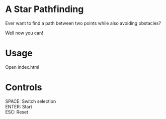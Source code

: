 # A Star Pathfinding

Ever want to find a path between two points while also avoiding obstacles?

Well now you can!

# Usage
Open index.html

# Controls
SPACE: Switch selection   
ENTER: Start   
ESC: Reset   
